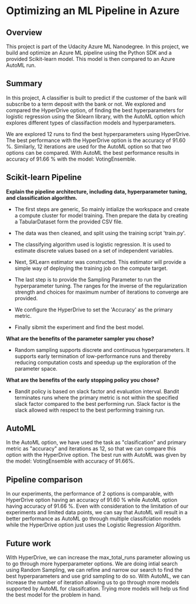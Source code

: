 # Optimizing an ML Pipeline in Azure

## Overview
This project is part of the Udacity Azure ML Nanodegree.
In this project, we build and optimize an Azure ML pipeline using the Python SDK and a provided Scikit-learn model.
This model is then compared to an Azure AutoML run.

## Summary
In this project, A classifier is built to predict if the customer of the bank will subscribe to a term deposit with the bank or not. We explored and compared the HyperDrive option, of finding the best hyperparameters for logistic regression using the Sklearn library, with the AutoML option which explores different types of classifaction models and hyperparameters.

We are explored 12 runs to find the best hyperparameters using HyperDrive. The best performance with the HyperDrive option is the accuracy of 91.60 %. Similarly, 12 iterations are used for the AutoML option so that two options can be compared. With AutoML the best performance results in accuracy of 91.66 % with the model: VotingEnsemble.

## Scikit-learn Pipeline
**Explain the pipeline architecture, including data, hyperparameter tuning, and classification algorithm.**
- The first steps are generic, So mainly intialize the workspace and create a compute cluster for model training. Then prepare the data by creating a TabularDataset form the provided CSV file.

- The data was then cleaned, and split using the training script 'train.py'.

- The classifying algorithm used is logistic regression. It is used to estimate discrete values based on a set of independent variables.

- Next, SKLearn estimator was constructed. This estimator will provide a simple way of deploying the training job on the compute target.

- The last step is to provide the Sampling Parameter to run the hyperparameter tuning. The ranges for the inverse of the regularization strength and choices for maximum number of iterations to converge are provided.

- We configure the HyperDrive to set the 'Accuracy' as the primary metric.

- Finally sibmit the experiment and find the best model.

**What are the benefits of the parameter sampler you chose?**
- Random sampling supports discrete and continuous hyperparameters. It supports early termination of low-performance runs and thereby reducing computation costs and speedup up the exploration of the parameter space.

**What are the benefits of the early stopping policy you chose?**
- Bandit policy is based on slack factor and evaluation interval. Bandit terminates runs where the primary metric is not within the specified slack factor compared to the best performing run. Slack factor is the slack allowed with respect to the best performing training run.


## AutoML
In the AutoML option, we have used the task as "clasification" and primary metric as "accuracy" and iterations as 12, so that we can compare this option with the HyperDrive option. The best run with AutoML was given by the model: VotingEnsemble with accuracy of 91.66%.

## Pipeline comparison
In our experiments, the performance of 2 options is comparable, with HyperDrive option having an accuracy of 91.60 % while AutoML option having accuracy of 91.66 %. Even with consideration to the limitation of our experiments and limited data points, we can say that AutoML will result in a better performance as AutoML go through multiple classifciation models while the HyperDrive option just uses the Logistic Regression Algorithm.

## Future work
With HyperDrive, we can increase the max_total_runs parameter allowing us to go through more hyperparameter options. We are doing intial search using Random Sampling, we can refine and narrow our search to find the best hyperparameters and use grid sampling to do so. With AutoML, we can increase the number of iteration allowing us to go through more models supported by AutoML for classifcation. Trying more models will help us find the best model for the problem in hand.
